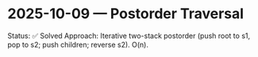 # 2025-10-09 — Postorder Traversal

Status: ✅ Solved
Approach: Iterative two-stack postorder (push root to s1, pop to s2; push children; reverse s2). O(n).

